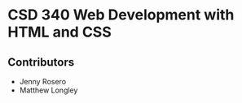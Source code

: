 <h1>CSD 340 Web Development with HTML and CSS</h1>
<h2>Contributors</h2>
<ul>
  <li>Jenny Rosero</li>
  <li>Matthew Longley</li>
</ul>
